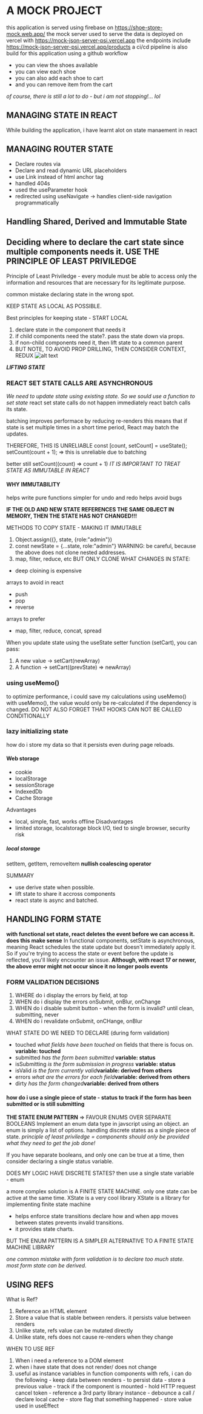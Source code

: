# A MOCK PROJECT
this application is served using firebase on https://shoe-store-mock.web.app/
the mock server used to serve the data is deployed on vercel with https://mock-json-server-psi.vercel.app
the endpoints include https://mock-json-server-psi.vercel.app/products
a ci/cd pipeline is also build for this application using a github workflow

- you can view the shoes available
- you can view each shoe
- you can also add each shoe to cart
- and you can remove item from the cart

*of course, there is still a lot to do - but i am not stopping!... lol*

## MANAGING STATE IN REACT
While building the application, i have learnt alot on state manaement in react
## MANAGING ROUTER STATE
- Declare routes via <Route>
- Declare and read dynamic URL placeholders
- use Link instead of html anchor tag
- handled 404s
- used the useParameter hook
- redirected using useNavigate -> handles client-side navigation programmatically

## Handling Shared, Derived and Immutable State

## Deciding where to declare the cart state since multiple components needs it. USE THE PRINCIPLE OF LEAST PRIVILEDGE
Principle of Least Priviledge - every module must be able to access only the information and resources that are necessary for its legitimate purpose.

common mistake
declaring state in the wrong spot.

KEEP STATE AS LOCAL AS POSSIBLE.

Best principles for keeping state - START LOCAL
1. declare state in the component that needs it
2. if child components need the state?. pass the state down via props.
3. if non-child components need it, then lift state to a common parent
4. BUT NOTE, TO AVOID PROP DRILLING, THEN CONSIDER CONTEXT, REDUX
![alt text](image.png)

***LIFTING STATE***

### REACT SET STATE CALLS ARE ASYNCHRONOUS
*We need to update state using existing state. So we sould use a function to set state*
react set state calls do not happen immediately
react batch calls its state.

batching improves performace by reducing re-renders
this means that if state is set multiple times in a short time period, React may batch the updates.

THEREFORE, THIS IS UNRELIABLE
const [count, setCount] = useState();
setCount(count + 1); => this is unreliable due to batching

better still
setCount((count) => count + 1)
*IT IS IMPORTANT TO TREAT STATE AS IMMUTABLE IN REACT*
#### WHY IMMUTABILITY
helps write pure functions
simpler for undo and redo
helps avoid bugs

**IF THE OLD AND NEW STATE REFERENCES THE SAME OBJECT IN MEMORY, THEN THE STATE HAS NOT CHANGED!!!**

METHODS TO COPY STATE - MAKING IT IMMUTABLE
1. Object.assign({}, state, {role:"admin"})
2. const newState = {...state, role:"admin"}
    WARNING:
        be careful, because the above does not clone nested addresses.
3. map, filter, reduce, etc
BUT ONLY CLONE WHAT CHANGES IN STATE:
- deep cloining is expensive

arrays to avoid in react
- push
- pop
- reverse

arrays to prefer
- map, filter, reduce, concat, spread

When you update state using the useState setter function (setCart), you can pass:
1. A new value → setCart(newArray)
2. A function → setCart((prevState) => newArray)

### using useMemo()
to optimize performance, i could save my calculations using useMemo()
with useMemo(), the value would only be re-calculated if the dependency is changed.
DO NOT ALSO FORGET THAT HOOKS CAN NOT BE CALLED CONDITIONALLY

### lazy initializing state
how do i store my data so that it persists even during page reloads.
#### Web storage
- cookie
- localStorage
- sessionStorage
- IndexedDb
- Cache Storage

Advantages
- local, simple, fast, works offline
Disadvantages
- limited storage, localstorage block I/O, tied to single browser, security risk

##### local storage
setItem, getItem, removeItem
**nullish coalescing operator**

SUMMARY
- use derive state when possible.
- lift state to share it accross components
- react state is async and batched.

## HANDLING FORM STATE
**with functional set state, react deletes the event before we can access it. does this make sense**
In functional components, setState is asynchronous, meaning React schedules the state update but doesn't immediately apply it. So if you're trying to access the state or event before the update is reflected, you'll likely encounter an issue.
**Although, with react 17 or newer, the above error might not occur since it no longer pools events**
### FORM VALIDATION DECISIONS
1. WHERE do i display the errors
    by field, at top
2. WHEN do i display the errors
    onSubmit, onBlur, onChange
3. WHEN do i disable submit button - when the form is invalid?
    until clean, submitting, never
4. WHEN do i revalidate
    onSubmit, onCHange, onBlur

WHAT STATE DO WE NEED TO DECLARE (during form validation)
- touched *what fields have been touched* on fields that there is focus on. **variable: touched**
- submitted *has the form been submitted* **variable: status**
- isSubmitting *is the form submission in progress* **variable: status**
- isValid *is the form currently valid***variable: derived from others**
- errors *what are the errors for each field***variable: derived from others**
- dirty *has the form changed***variable: derived from others**
#### how do i use a single piece of state - status to track if the form has been submitted or is still submitting
**THE STATE ENUM PATTERN** => FAVOUR ENUMS OVER SEPARATE BOOLEANS
Implement an enum data type in javscript using an object.
an enum is simply a list of options.
handling discrete states as a single piece of state.
*principle of least priviledge = components should only be provided what they need to get the job done!*

If you have separate booleans, and only one can be true at a time, then consider declaring a single status variable.

DOES MY LOGIC HAVE DISCRETE STATES? then use a single state variable - enum

a more complex solution is A FINITE STATE MACHINE.
only one state can be active at the same time.
XState is a very cool library
XState is a library for implementing finite state machine
- helps enforce state transitions
    declare how and when app moves between states
    prevents invalid transitions.
- it provides state charts.

BUT THE ENUM PATTERN IS A SIMPLER ALTERNATIVE TO A FINITE STATE MACHINE LIBRARY

*one common mistake with form validation is to declare too much state. most form state can be derived.*

## USING REFS
What is Ref?
1. Reference an HTML element
2. Store a value that is stable between renders. it persists value between renders
3. Unlike state, refs value can be mutated directly
4. Unlike state, refs does not cause re-renders when they change

WHEN TO USE REF
1. When i need a reference to a DOM element
2. when i have state that does not render/ does not change
3. useful as instance variables in function components
    with refs, i can do the following
        - keep data between renders - to persist data
        - store a previous value
        - track if the component is mounted
        - hold HTTP request cancel token
        - reference a 3rd party library instance
        - debounce a call / declare local cache
        - store flag that something happened
        - store value used in useEffect
